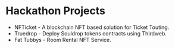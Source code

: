 # Hackathon Projects

- NFTicket - A blockchain NFT based solution for Ticket Touting. 
- Truedrop - Deploy Souldrop tokens contracts using Thirdweb.
- Fat Tubbys - Room Rental NFT Service.
